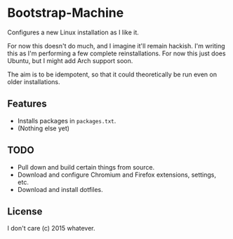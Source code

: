 Bootstrap-Machine
=================
Configures a new Linux installation as I like it. 

For now this doesn't do much, and I imagine it'll remain hackish. I'm
writing this as I'm performing a few complete reinstallations. For now this
just does Ubuntu, but I might add Arch support soon.

The aim is to be idempotent, so that it could theoretically be run even on
older installations.

Features
--------
- Installs packages in `packages.txt`.
- (Nothing else yet)

TODO
----
- Pull down and build certain things from source.
- Download and configure Chromium and Firefox extensions, settings, etc.
- Download and install dotfiles.

License
-------
I don't care (c) 2015 whatever.

